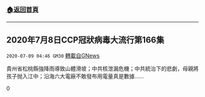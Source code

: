 ###  [:house:返回首頁](https://github.com/ourhimalayas/txt)
---

## 2020年7月8日CCP冠狀病毒大流行第166集
`2020-07-09 04:46 GM30` [轉載自GNews](https://gnews.org/zh-hant/258427/)

貴州省松桃縣強降雨導致山體滑坡；中共核泄漏危機；中共統治下的悲劇，母親將孩子抛入江中；沿海六大電廠不敢發布用電量真是數據……



0
